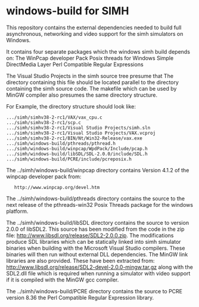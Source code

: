 # windows-build for SIMH

This repository contains the external dependencies needed to build full
asynchronous, networking and video support for the simh simulators on Windows.

It contains four separate packages which the windows simh build depends on:
    The WinPcap developer Pack
    Posix threads for Windows
    Simple DirectMedia Layer
    Perl Compatible Regular Expressions

The Visual Studio Projects in the simh source tree presume that 
The directory containing this file should be located parallel to the
directory containing the simh source code.  The makefile which can
be used by MinGW compiler also presumes the same directory structure.

For Example, the directory structure should look like:

    .../simh/simhv38-2-rc1/VAX/vax_cpu.c
    .../simh/simhv38-2-rc1/scp.c
    .../simh/simhv38-2-rc1/Visual Studio Projects/simh.sln
    .../simh/simhv38-2-rc1/Visual Studio Projects/VAX.vcproj
    .../simh/simhv38-2-rc1/BIN/Nt/Win32-Release/vax.exe
    .../simh/windows-build/pthreads/pthread.h
    .../simh/windows-build/winpcap/WpdPack/Include/pcap.h
    .../simh/windows-build/libSDL/SDL-2.0.0/include/SDL.h
    .../simh/windows-build/PCRE/include/pcreposix.h

The ../simh/windows-build/winpcap directory contains Version 4.1.2 of 
the winpcap developer pack from:

       http://www.winpcap.org/devel.htm

The ../simh/windows-build/pthreads directory contains the source to the 
next release of the pthreads-win32 Posix Threads package for the windows 
platform.

The ../simh/windows-build/libSDL directory contains the source to version
2.0.0 of libSDL2.  This source has been modified from the code in the zip
file: http://www.libsdl.org/release/SDL2-2.0.0.zip.  The modifications
produce SDL libraries which can be statically linked into simh simulator
binaries when building with the Microsoft Visual Studio compilers.  These 
binaries will then run without external DLL dependencies.  The MinGW link
libraries are also provided.  These have been extracted from:
http://www.libsdl.org/release/SDL2-devel-2.0.0-mingw.tar.gz along with
the SDL2.dll file which is required when running a simulator with video 
support if it is compiled with the MinGW gcc compiler.

The ../simh/windows-build/PCRE directory contains the source to PCRE version
8.36 the Perl Compatible Regular Expression library.

